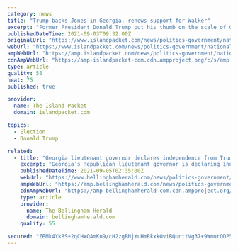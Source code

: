 ```yaml
---
category: news
title: "Trump backs Jones in Georgia, renews support for Walker"
excerpt: "Former President Donald Trump put his thumb on the scale of Georgia Republican politics again Thursday, endorsing state Sen. Burt Jones in the GOP primary for lieutenant governor and reiterating his support for newly declared U."
publishedDateTime: 2021-09-03T09:32:00Z
originalUrl: "https://www.islandpacket.com/news/politics-government/national-politics/article253963198.html"
webUrl: "https://www.islandpacket.com/news/politics-government/national-politics/article253963198.html"
ampWebUrl: "https://amp.islandpacket.com/news/politics-government/national-politics/article253963198.html"
cdnAmpWebUrl: "https://amp-islandpacket-com.cdn.ampproject.org/c/s/amp.islandpacket.com/news/politics-government/national-politics/article253963198.html"
type: article
quality: 55
heat: 75
published: true

provider:
  name: The Island Packet
  domain: islandpacket.com

topics:
  - Election
  - Donald Trump

related:
  - title: "Georgia lieutenant governor declares independence from Trump"
    excerpt: "Georgia’s Republican lieutenant governor is declaring independence from Donald Trump in a new book, and urging other Republicans to follow."
    publishedDateTime: 2021-09-05T02:35:00Z
    webUrl: "https://www.bellinghamherald.com/news/politics-government/national-politics/article253983268.html"
    ampWebUrl: "https://amp.bellinghamherald.com/news/politics-government/national-politics/article253983268.html"
    cdnAmpWebUrl: "https://amp-bellinghamherald-com.cdn.ampproject.org/c/s/amp.bellinghamherald.com/news/politics-government/national-politics/article253983268.html"
    type: article
    provider:
      name: The Bellingham Herald
      domain: bellinghamherald.com
    quality: 55

secured: "ZBMk4YkBS+2qCHxQAmKu9/cH2zgBNjYuHmRkxkOviBQunttVg37+9WmurODP5WPGZLk1QwDCKiMRCHWq6psZAQ8L+7kUOp5Ul4gDm0ayysX51tVyH1YXk1D9aes0dMvFXQzljupcPbiV5TsxkQWWTmGxJS4dpUHWasEuyBNUTDlTIZ+mEPo3D4VP7eh5mTzmWBGz3/s4yRJZ65F742s6gXKgzWqmA3eK5WSFArVFW2+8YAf9EBu9vRMfQ98QjPv3FURGRF3jOKGiAddElO5GSGIk5pHbH0CgS4dob1/3zjthunEUD+QYTKB7jltt4FP8S7uToHF86tdlkjRXJqKp3Thu80SGrD5RPGs/TdoLpEE=;mPjpVfcynJWDaGr2aEB1ww=="
---
```


